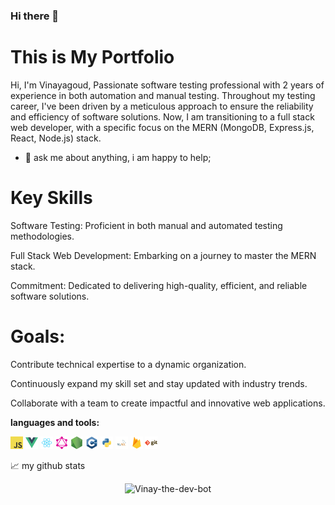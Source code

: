 ### Hi there 👋

<h1>This is My Portfolio</h1>
<!-- 
**Vinay-the-dev-bot/Vinay-the-dev-bot** is a ✨ _special_ ✨ repository because its `README.md` (this file) appears on your GitHub profile. -->

<p>
  Hi, I'm Vinayagoud, Passionate software testing professional with 2 years of experience in both
  automation and manual testing. Throughout my testing career, I've been driven
  by a meticulous approach to ensure the reliability and efficiency of software
  solutions. Now, I am transitioning to a full stack web developer, with a
  specific focus on the MERN (MongoDB, Express.js, React, Node.js) stack.
</p>

- 💬 ask me about anything, i am happy to help;
<h1>Key Skills</h1>
<p>
  Software Testing: Proficient in both manual and automated testing
  methodologies.
</p>
<p>
  Full Stack Web Development: Embarking on a journey to master the MERN stack.
</p>
<p>
  Commitment: Dedicated to delivering high-quality, efficient, and reliable
  software solutions.
</p>
<h1>Goals:</h1>

<p>Contribute technical expertise to a dynamic organization.</p>
<p>Continuously expand my skill set and stay updated with industry trends.</p>
<p>
  Collaborate with a team to create impactful and innovative web applications.
</p>

**languages and tools:**

<code><img height="20" src="https://raw.githubusercontent.com/github/explore/80688e429a7d4ef2fca1e82350fe8e3517d3494d/topics/javascript/javascript.png"></code>
<code><img height="20" src="https://raw.githubusercontent.com/github/explore/80688e429a7d4ef2fca1e82350fe8e3517d3494d/topics/vue/vue.png"></code>
<code><img height="20" src="https://raw.githubusercontent.com/github/explore/80688e429a7d4ef2fca1e82350fe8e3517d3494d/topics/react/react.png"></code>
<code><img height="20" src="https://raw.githubusercontent.com/github/explore/5c058a388828bb5fde0bcafd4bc867b5bb3f26f3/topics/graphql/graphql.png"></code>
<code><img height="20" src="https://raw.githubusercontent.com/github/explore/80688e429a7d4ef2fca1e82350fe8e3517d3494d/topics/nodejs/nodejs.png"></code>
<code><img height="20" src="https://raw.githubusercontent.com/github/explore/80688e429a7d4ef2fca1e82350fe8e3517d3494d/topics/cpp/cpp.png"></code>
<code><img height="20" src="https://raw.githubusercontent.com/github/explore/80688e429a7d4ef2fca1e82350fe8e3517d3494d/topics/python/python.png"></code>
<code><img height="20" src="https://raw.githubusercontent.com/github/explore/80688e429a7d4ef2fca1e82350fe8e3517d3494d/topics/mysql/mysql.png"></code>
<code><img height="20" src="https://raw.githubusercontent.com/github/explore/80688e429a7d4ef2fca1e82350fe8e3517d3494d/topics/firebase/firebase.png"></code>
<code><img height="20" src="https://raw.githubusercontent.com/github/explore/80688e429a7d4ef2fca1e82350fe8e3517d3494d/topics/git/git.png"></code>

📈 my github stats

<p align="center"> <img src="https://github-readme-stats.vercel.app/api?username=Vinay-the-dev-bot&show_icons=true&theme=gotham" alt="Vinay-the-dev-bot" />
